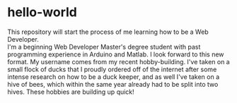# hello-world
This repository will start the process of me learning how to be a Web Developer.  
I'm a beginning Web Developer Master's degree student with past programming experience in Arduino and Matlab.  I look forward to this new format.
My username comes from my recent hobby-building.  I've taken on a small flock of ducks that I proudly ordered off of the internet after some intense research on how to be a duck keeper, and as well I've taken on a hive of bees, which within the same year already had to be split into two hives.  These hobbies are building up quick!
